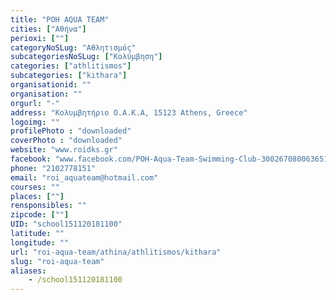 ```yaml
---
title: "ΡΟΗ AQUA TEAM"
cities: ["Αθήνα"]
perioxi: [""]
categoryNoSLug: "Αθλητισμός"
subcategoriesNoSLug: ["Κολύμβηση"]
categories: ["athlitismos"]
subcategories: ["kithara"]
organisationid: ""
organisation: ""
orgurl: "-"
address: "Κολυμβητήριο O.A.K.A, 15123 Athens, Greece"
logoimg: ""
profilePhoto : "downloaded"
coverPhoto : "downloaded"
website: "www.roidks.gr"
facebook: "www.facebook.com/ΡΟΗ-Aqua-Team-Swimming-Club-300267080063651/"
phone: "2102778151"
email: "roi_aquateam@hotmail.com"
courses: ""
places: [""]
rensponsibles: ""
zipcode: [""]
UID: "school151120181100"
latitude: ""
longitude: ""
url: "roi-aqua-team/athina/athlitismos/kithara"
slug: "roi-aqua-team"
aliases:
    - /school151120181100
---
```





